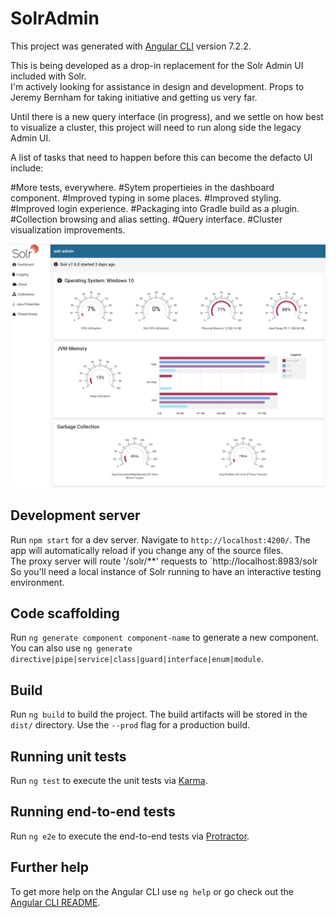 <!-- Licensed to the Apache Software Foundation (ASF) under one
or more contributor license agreements.  See the NOTICE file
distributed with this work for additional information
regarding copyright ownership.  The ASF licenses this file
to you under the Apache License, Version 2.0 (the
"License"); you may not use this file except in compliance
with the License.  You may obtain a copy of the License at

  http://www.apache.org/licenses/LICENSE-2.0

Unless required by applicable law or agreed to in writing,
software distributed under the License is distributed on an
"AS IS" BASIS, WITHOUT WARRANTIES OR CONDITIONS OF ANY
KIND, either express or implied.  See the License for the
specific language governing permissions and limitations
under the License. -->

# SolrAdmin

This project was generated with [Angular CLI](https://github.com/angular/angular-cli) version 7.2.2.  

This is being developed as a drop-in replacement for the Solr Admin UI included with Solr.  
I'm actively looking for assistance in design and development. Props to Jeremy Bernham for taking initiative and getting us very far.

Until there is a new query interface (in progress), and we settle on how best to visualize a cluster, this project will need to run along side the legacy Admin UI. 

A list of tasks that need to happen before this can become the defacto UI include:

#More tests, everywhere.
#Sytem propertieies in the dashboard component.
#Improved typing in some places.
#Improved styling.
#Improved login experience.
#Packaging into Gradle build as a plugin.
#Collection browsing and alias setting.
#Query interface.
#Cluster visualization improvements.

![Dashboard](./demo/dashboard.PNG)

## Development server

Run `npm start` for a dev server. Navigate to `http://localhost:4200/`. The app will automatically reload if you change any of the source files.  
The proxy server will route '/solr/**' requests to `http://localhost:8983/solr  
So you'll need a local instance of Solr running to have an interactive testing environment.  

## Code scaffolding

Run `ng generate component component-name` to generate a new component. You can also use `ng generate directive|pipe|service|class|guard|interface|enum|module`.

## Build

Run `ng build` to build the project. The build artifacts will be stored in the `dist/` directory. Use the `--prod` flag for a production build.

## Running unit tests

Run `ng test` to execute the unit tests via [Karma](https://karma-runner.github.io).

## Running end-to-end tests

Run `ng e2e` to execute the end-to-end tests via [Protractor](http://www.protractortest.org/).

## Further help

To get more help on the Angular CLI use `ng help` or go check out the [Angular CLI README](https://github.com/angular/angular-cli/blob/master/README.md).
